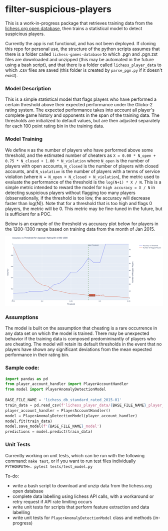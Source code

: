 # filter-suspicious-players

This is a work-in-progress package that retrieves training data from the [lichess.org open database](https://database.lichess.org/), then trains a statistical model to detect suspicious players.

Currently the app is not functional, and has not been deployed. If cloning this repo for personal use, the structure of the python scripts assumes that there is a folder called `lichess-games-database` to which .pgn and .pgn.zst files are downloaded and unzipped (this may be automated in the future using a bash script), and that there is a folder called `lichess_player_data` to which .csv files are saved (this folder is created by `parse_pgn.py` if it doesn't exist).

### Model Description
This is a simple statistical model that flags players who have performed a certain threshold above their expected performance under the Glicko-2 rating system. The expected performance takes into account all player's complete game history and opponents in the span of the training data. The thresholds are initialized to default values, but are then adjusted separately for each 100 point rating bin in the training data.

### Model Training
We define `N` as the number of players who have performed above some threshold, and the estimated number of cheaters as `X = 0.00 * N_open + 0.75 * N_closed + 1.00 * N_violation` where `N_open` is the number of players with open accounts, `N_closed` is the number of players with closed accounts, and `N_violation` is the number of players with a terms of service violation (where `N = N_open + N_closed + N_violation`), the metric used to evaluate the performance of the threshold is the `log(N+1) * X / N`. This is a simple metric intended to reward the model for `high accuracy = X / N` in detecting suspicious players without flagging too many players (observationally, if the threshold is too low, the accuracy will decrease faster than log(N)). Note that for a threshold that is too high and flags 0 players, the metric will be 0. This metric may be fine-tuned in the future, but is sufficient for a POC.

Below is an example of the threshold vs accuracy plot below for players in the 1200-1300 range based on training data from the month of Jan 2015.

![sample threshold vs accuracy plot](images/sample_model_threshold.png)

### Assumptions
The model is built on the assumption that cheating is a rare occurrence in any data set on which the model is trained. There may be unexpected behavior if the training data is composed predomininantly of players who are cheating. The model will retain its default thresholds in the event that no players have shown any significant deviations from the mean expected performance in their rating bin. 

### Sample code:
```python
import pandas as pd
from player_account_handler import PlayerAccountHandler
from model import PlayerAnomalyDetectionModel

BASE_FILE_NAME = 'lichess_db_standard_rated_2015-01'
train_data = pd.read_csv(f'lichess_player_data/{BASE_FILE_NAME}_player_features.csv')
player_account_handler = PlayerAccountHandler()
model = PlayerAnomalyDetectionModel(player_account_handler)
model.fit(train_data)
model.save_model(f'{BASE_FILE_NAME}_model')
predictions = model.predict(train_data)
```

### Unit Tests
Currently working on unit tests, which can be run with the following command:
```make test```, or if you want to run test files individually ```PYTHONPATH=. pytest tests/test_model.py```

To-do:
- write a bash script to download and unzip data from the lichess.org open database
- complete data labelling using lichess API calls, with a workaround or retry request if API rate limiting occurs 
- write unit tests for scripts that perform feature extraction and data labelling
- write unit tests for `PlayerAnomalyDetectionModel` class and methods (in-progress)